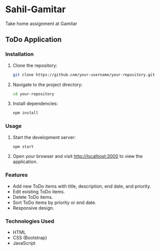 # Sahil-Gamitar
Take home assignment at Gamitar

## ToDo Application

### Installation

1. Clone the repository:
    ```bash
    git clone https://github.com/your-username/your-repository.git
    ```

2. Navigate to the project directory:
    ```bash
    cd your-repository
    ```

3. Install dependencies:
    ```bash
    npm install
    ```

### Usage

1. Start the development server:
    ```bash
    npm start
    ```

2. Open your browser and visit [http://localhost:3000](http://localhost:3000) to view the application.

### Features

- Add new ToDo items with title, description, end date, and priority.
- Edit existing ToDo items.
- Delete ToDo items.
- Sort ToDo items by priority or end date.
- Responsive design.

### Technologies Used

- HTML
- CSS (Bootstrap)
- JavaScript